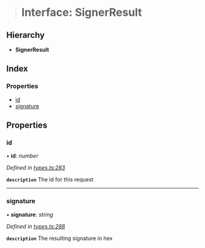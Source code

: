 > # Interface: SignerResult

## Hierarchy

* **SignerResult**

## Index

### Properties

* [id](_types_.signerresult.md#id)
* [signature](_types_.signerresult.md#signature)

## Properties

###  id

• **id**: *number*

*Defined in [types.ts:283](https://github.com/polkadot-js/api/blob/98cffea/packages/api/src/types.ts#L283)*

**`description`** The id for this request

___

###  signature

• **signature**: *string*

*Defined in [types.ts:288](https://github.com/polkadot-js/api/blob/98cffea/packages/api/src/types.ts#L288)*

**`description`** The resulting signature in hex